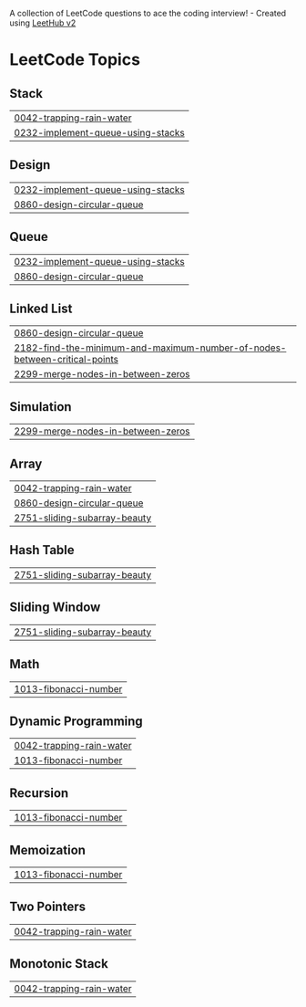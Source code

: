 A collection of LeetCode questions to ace the coding interview! - Created using [LeetHub v2](https://github.com/arunbhardwaj/LeetHub-2.0)
<!---LeetCode Topics Start-->
# LeetCode Topics
## Stack
|  |
| ------- |
| [0042-trapping-rain-water](https://github.com/Ash-codes18/Cpp_DSA/tree/master/0042-trapping-rain-water) |
| [0232-implement-queue-using-stacks](https://github.com/Ash-codes18/Cpp_DSA/tree/master/0232-implement-queue-using-stacks) |
## Design
|  |
| ------- |
| [0232-implement-queue-using-stacks](https://github.com/Ash-codes18/Cpp_DSA/tree/master/0232-implement-queue-using-stacks) |
| [0860-design-circular-queue](https://github.com/Ash-codes18/Cpp_DSA/tree/master/0860-design-circular-queue) |
## Queue
|  |
| ------- |
| [0232-implement-queue-using-stacks](https://github.com/Ash-codes18/Cpp_DSA/tree/master/0232-implement-queue-using-stacks) |
| [0860-design-circular-queue](https://github.com/Ash-codes18/Cpp_DSA/tree/master/0860-design-circular-queue) |
## Linked List
|  |
| ------- |
| [0860-design-circular-queue](https://github.com/Ash-codes18/Cpp_DSA/tree/master/0860-design-circular-queue) |
| [2182-find-the-minimum-and-maximum-number-of-nodes-between-critical-points](https://github.com/Ash-codes18/Cpp_DSA/tree/master/2182-find-the-minimum-and-maximum-number-of-nodes-between-critical-points) |
| [2299-merge-nodes-in-between-zeros](https://github.com/Ash-codes18/Cpp_DSA/tree/master/2299-merge-nodes-in-between-zeros) |
## Simulation
|  |
| ------- |
| [2299-merge-nodes-in-between-zeros](https://github.com/Ash-codes18/Cpp_DSA/tree/master/2299-merge-nodes-in-between-zeros) |
## Array
|  |
| ------- |
| [0042-trapping-rain-water](https://github.com/Ash-codes18/Cpp_DSA/tree/master/0042-trapping-rain-water) |
| [0860-design-circular-queue](https://github.com/Ash-codes18/Cpp_DSA/tree/master/0860-design-circular-queue) |
| [2751-sliding-subarray-beauty](https://github.com/Ash-codes18/Cpp_DSA/tree/master/2751-sliding-subarray-beauty) |
## Hash Table
|  |
| ------- |
| [2751-sliding-subarray-beauty](https://github.com/Ash-codes18/Cpp_DSA/tree/master/2751-sliding-subarray-beauty) |
## Sliding Window
|  |
| ------- |
| [2751-sliding-subarray-beauty](https://github.com/Ash-codes18/Cpp_DSA/tree/master/2751-sliding-subarray-beauty) |
## Math
|  |
| ------- |
| [1013-fibonacci-number](https://github.com/Ash-codes18/Cpp_DSA/tree/master/1013-fibonacci-number) |
## Dynamic Programming
|  |
| ------- |
| [0042-trapping-rain-water](https://github.com/Ash-codes18/Cpp_DSA/tree/master/0042-trapping-rain-water) |
| [1013-fibonacci-number](https://github.com/Ash-codes18/Cpp_DSA/tree/master/1013-fibonacci-number) |
## Recursion
|  |
| ------- |
| [1013-fibonacci-number](https://github.com/Ash-codes18/Cpp_DSA/tree/master/1013-fibonacci-number) |
## Memoization
|  |
| ------- |
| [1013-fibonacci-number](https://github.com/Ash-codes18/Cpp_DSA/tree/master/1013-fibonacci-number) |
## Two Pointers
|  |
| ------- |
| [0042-trapping-rain-water](https://github.com/Ash-codes18/Cpp_DSA/tree/master/0042-trapping-rain-water) |
## Monotonic Stack
|  |
| ------- |
| [0042-trapping-rain-water](https://github.com/Ash-codes18/Cpp_DSA/tree/master/0042-trapping-rain-water) |
<!---LeetCode Topics End-->